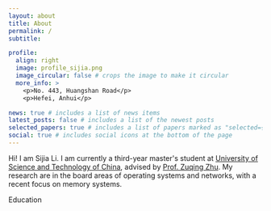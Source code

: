 ```yaml
---
layout: about
title: About
permalink: /
subtitle: 

profile:
  align: right
  image: profile_sijia.png
  image_circular: false # crops the image to make it circular
  more_info: >
    <p>No. 443, Huangshan Road</p>
    <p>Hefei, Anhui</p>

news: true # includes a list of news items
latest_posts: false # includes a list of the newest posts
selected_papers: true # includes a list of papers marked as "selected={true}"
social: true # includes social icons at the bottom of the page
---
```


Hi! I am Sijia Li. I am currently a third-year master's student at [University of Science and Technology of China](https://www.ustc.edu.cn), advised by [Prof. Zuqing Zhu](https://www.zuqingzhu.info). My research are in the board areas of operating systems and networks, with a recent focus on memory systems.

Education

